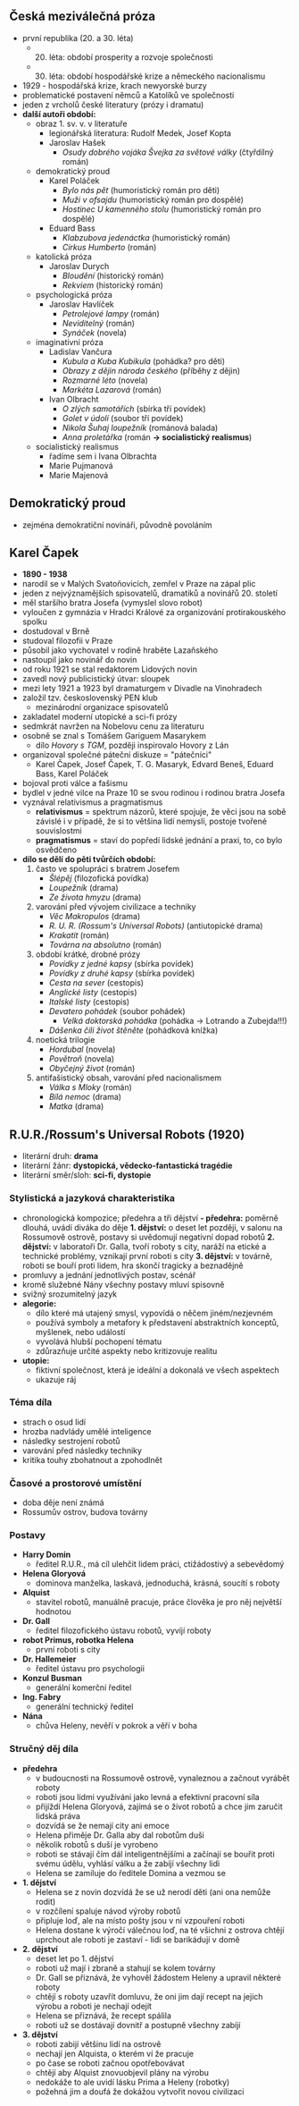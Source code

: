 ## Česká meziválečná próza
- první republika (20. a 30.  léta)
	- 20. léta: období prosperity a rozvoje společnosti
	- 30. léta: období hospodářské krize a německého nacionalismu
- 1929 - hospodářská krize, krach newyorské burzy
- problematické postavení němců a Katolíků ve společnosti
- jeden z vrcholů české literatury (prózy i dramatu)
- **další autoři období:**
	- obraz 1. sv. v. v literatuře
		- legionářská literatura: Rudolf Medek, Josef Kopta
		- Jaroslav Hašek
			- *Osudy dobrého vojáka Švejka za světové války* (čtyřdílný román)
	- demokratický proud
		- Karel Poláček
			- *Bylo nás pět* (humoristický román pro děti)
			- *Muži v ofsajdu* (humoristický román pro dospělé)
			- *Hostinec U kamenného stolu* (humoristický román pro dospělé)
		- Eduard Bass
			- *Klabzubova jedenáctka* (humoristický román)
			- *Cirkus Humberto* (román)
	- katolická próza
		- Jaroslav Durych
			- *Bloudění* (historický román)
			- *Rekviem* (historický román)
	- psychologická próza
		- Jaroslav Havlíček
			- *Petrolejové lampy* (román)
			- *Neviditelný* (román)
			- *Synáček* (novela)
	- imaginativní próza
		- Ladislav Vančura
			- *Kubula a Kuba Kubikula* (pohádka? pro děti)
			- *Obrazy z dějin národa českého* (příběhy z dějin)
			- *Rozmarné léto* (novela)
			- *Markéta Lazarová* (román)
		- Ivan Olbracht
			- *O zlých samotářích* (sbírka tří povídek)
			- *Golet v údolí* (soubor tří povídek)
			- *Nikola Šuhaj loupežník* (románová balada)
			- *Anna proletářka* (román **-> socialistický realismus**)
	- socialistický realismus
		- řadíme sem i Ivana Olbrachta
		- Marie Pujmanová
		- Marie Majenová
## Demokratický proud
- zejména demokratiční novináři, původně povoláním
## Karel Čapek
- **1890 - 1938**
- narodil se v Malých Svatoňovicích, zemřel v Praze na zápal plic
- jeden z nejvýznamějších spisovatelů, dramatiků a novinářů 20. století
- měl staršího bratra Josefa (vymyslel slovo robot)
- vyloučen z gymnázia v Hradci Králové za organizování protirakouského spolku
- dostudoval v Brně
- studoval filozofii v Praze
- působil jako vychovatel v rodině hraběte Lazaňského
- nastoupil jako novinář do novin
- od roku 1921 se stal redaktorem Lidových novin
- zavedl nový publicistický útvar: sloupek
- mezi lety 1921 a 1923 byl dramaturgem v Divadle na Vinohradech
- založil tzv. československý PEN klub
	- mezinárodní organizace spisovatelů
- zakladatel moderní utopické a sci-fi prózy
- sedmkrát navržen na Nobelovu cenu za literaturu
- osobně se znal s Tomášem Gariguem Masarykem
	- dílo *Hovory s TGM*, později inspirovalo Hovory z Lán
- organizoval společné páteční diskuze = "pátečníci"
	- Karel Čapek, Josef Čapek, T. G. Masaryk, Edvard Beneš, Eduard Bass, Karel Poláček
- bojoval proti válce a fašismu
- bydlel v jedné vilce na Praze 10 se svou rodinou i rodinou bratra Josefa
- vyznával relativismus a pragmatismus
	- **relativismus** = spektrum názorů, které spojuje, že věci jsou na sobě závislé i v případě, že si to většina lidí nemyslí, postoje tvořené souvislostmi
	- **pragmatismus** = staví do popředí lidské jednání a praxi, to, co bylo osvědčeno
- **dílo se dělí do pěti tvůrčích období:**
	1. často ve spolupráci s bratrem Josefem
		- *Šlépěj* (filozofická povídka)
		- *Loupežník* (drama)
		- *Ze života hmyzu* (drama)
	2. varování před vývojem civilizace a techniky
		- *Věc Makropulos* (drama)
		- *R. U. R. (Rossum's Universal Robots)* (antiutopické drama)
		- *Krakatit* (román)
		- *Továrna na absolutno* (román)
	3. období krátké, drobné prózy
		- *Povídky z jedné kapsy* (sbírka povídek) 
		- *Povídky z druhé kapsy* (sbírka povídek) 
		- *Cesta na sever* (cestopis)
		- *Anglické listy* (cestopis)
		- *Italské listy* (cestopis)
		- *Devatero pohádek* (soubor pohádek)
			- *Velká doktorská pohádka* (pohádka -> Lotrando a Zubejda!!!)
		- *Dášenka čili život štěněte* (pohádková knížka)
	4. noetická trilogie
		- *Hordubal* (novela)
		- *Povětroň* (novela)
		- *Obyčejný život* (román)
	5. antifašistický obsah, varování před nacionalismem
		- *Válka s Mloky* (román)
		- *Bílá nemoc* (drama)
		- *Matka* (drama)
## R.U.R./Rossum's Universal Robots (1920)
- literární druh: **drama**
- literární žánr: **dystopická, vědecko-fantastická tragédie**
- literární směr/sloh: **sci-fi, dystopie**
### Stylistická a jazyková charakteristika
- chronologická kompozice; předehra a tři dějství
	**- předehra:** poměrně dlouhá, uvádí diváka do děje
	**1. dějství:** o deset let později, v salonu na Rossumově ostrově, postavy si uvědomují negativní dopad robotů
	**2. dějství:** v laboratoři Dr. Galla, tvoří roboty s city, naráží na etické a technické problémy, vznikají první roboti s city
	**3. dějství:** v továrně, roboti se bouří proti lidem, hra skončí tragicky a beznadějně
- promluvy a jednání jednotlivých postav, scénář
- kromě služebné Nány všechny postavy mluví spisovně
- svižný srozumitelný jazyk
- **alegorie:**
	- dílo které má utajený smysl, vypovídá o něčem jiném/nezjevném
	- používá symboly a metafory k představení abstraktních konceptů, myšlenek, nebo událostí
	- vyvolává hlubší pochopení tématu
	- zdůrazňuje určité aspekty nebo kritizovuje realitu
- **utopie:**
	- fiktivní společnost, která je ideální a dokonalá ve všech aspektech
	- ukazuje ráj
### Téma díla
- strach o osud lidí
- hrozba nadvlády umělé inteligence
- následky sestrojení robotů
- varování před následky techniky
- kritika touhy zbohatnout a zpohodlnět
### Časové a prostorové umístění
- doba děje není známá
- Rossumův ostrov, budova továrny
### Postavy
- **Harry Domin**
	- ředitel R.U.R., má cíl ulehčit lidem práci, ctižádostivý a sebevědomý
- **Helena Gloryová**
	- dominova manželka, laskavá, jednoduchá, krásná, soucítí s roboty
- **Alquist**
	- stavitel robotů, manuálně pracuje, práce člověka je pro něj největší hodnotou
- **Dr. Gall**
	- ředitel filozofického ústavu robotů, vyvíjí roboty
- **robot Primus, robotka Helena**
	- první roboti s city
- **Dr. Hallemeier**
	- ředitel ústavu pro psychologii
- **Konzul Busman**
	- generální komerční ředitel
- **Ing. Fabry**
	- generální technický ředitel
- **Nána**
	- chůva Heleny, nevěří v pokrok a věří v boha
### Stručný děj díla
- **předehra**
	- v budoucnosti na Rossumově ostrově, vynaleznou a začnout vyrábět roboty
	- roboti jsou lidmi využíváni jako levná a efektivní pracovní síla
	- přijíždí Helena Gloryová, zajímá se o život robotů a chce jim zaručit lidská práva
	- dozvídá se že nemají city ani emoce
	- Helena přiměje Dr. Galla aby dal robotům duši
	- několik robotů s duší je vyrobeno
	- roboti se stávají čím dál inteligentnějšími a začínají se bouřit proti svému údělu, vyhlásí válku a že zabíjí všechny lidi
	- Helena se zamiluje do ředitele Domina a vezmou se
- **1. dějství**
	- Helena se z novin dozvídá že se už nerodí děti (ani ona nemůže rodit)
	- v rozčílení spaluje návod výroby robotů
	- připluje loď, ale na místo pošty jsou v ní vzpouření roboti
	- Helena dostane k výročí válečnou loď, na té všichni z ostrova chtějí uprchout ale roboti je zastaví - lidi se barikádují v domě
- **2. dějství**
	- deset let po 1. dějství
	- roboti už mají i zbraně a stahují se kolem továrny
	- Dr. Gall se přiznává, že vyhověl žádostem Heleny a upravil některé roboty
	- chtějí s roboty uzavřít domluvu, že oni jim dají recept na jejich výrobu a roboti je nechají odejít
	- Helena se přiznává, že recept spálila
	- roboti už se dostávají dovnitř a postupně všechny zabíjí
- **3. dějství**
	- roboti zabijí většinu lidí na ostrově
	- nechají jen Alquista, o kterém ví že pracuje
	- po čase se roboti začnou opotřebovávat
	- chtějí aby Alquist znovuobjevil plány na výrobu
	- nedokáže to ale uvidí lásku Prima a Heleny (robotky)
	- požehná jim a doufá že dokážou vytvořit novou civilizaci